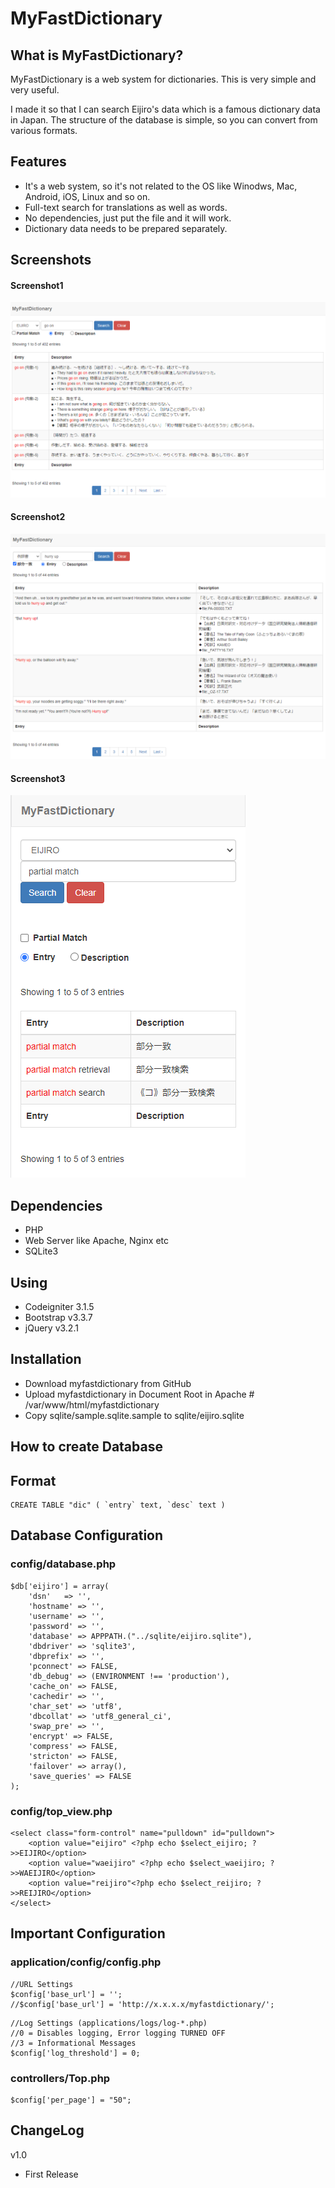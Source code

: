 # MyFastDictionary


## What is MyFastDictionary?
MyFastDictionary is a web system for dictionaries.
This is very simple and very useful.  

I made it so that I can search Eijiro's data which is a famous dictionary data in Japan.
The structure of the database is simple, so you can convert from various formats. 


## Features
* It's a web system, so it's not related to the OS like Winodws, Mac, Android, iOS, Linux and so on.
* Full-text search for translations as well as words.
* No dependencies, just put the file and it will work.
* Dictionary data needs to be prepared separately.

## Screenshots
#### Screenshot1
![Network1](screenshots/PC1.png)
#### Screenshot2
![Network1](screenshots/PC2.png)
#### Screenshot3
![Network1](screenshots/mobile1.png)

## Dependencies
* PHP
* Web Server like Apache, Nginx etc
* SQLite3

## Using
* Codeigniter 3.1.5
* Bootstrap v3.3.7
* jQuery v3.2.1

## Installation
- Download myfastdictionary from GitHub
- Upload myfastdictionary in Document Root in Apache # /var/www/html/myfastdictionary
- Copy sqlite/sample.sqlite.sample to sqlite/eijiro.sqlite


## How to create Database
## Format
```
CREATE TABLE "dic" ( `entry` text, `desc` text )
```



## Database Configuration
### config/database.php
```
$db['eijiro'] = array(
	'dsn'	=> '',
	'hostname' => '',
	'username' => '',
	'password' => '',
    'database' => APPPATH.("../sqlite/eijiro.sqlite"),
	'dbdriver' => 'sqlite3',
	'dbprefix' => '',
	'pconnect' => FALSE,
	'db_debug' => (ENVIRONMENT !== 'production'),
	'cache_on' => FALSE,
	'cachedir' => '',
	'char_set' => 'utf8',
	'dbcollat' => 'utf8_general_ci',
	'swap_pre' => '',
	'encrypt' => FALSE,
	'compress' => FALSE,
	'stricton' => FALSE,
	'failover' => array(),
	'save_queries' => FALSE
);
```

### config/top_view.php
```
<select class="form-control" name="pulldown" id="pulldown">
    <option value="eijiro" <?php echo $select_eijiro; ?>>EIJIRO</option>
    <option value="waeijiro" <?php echo $select_waeijiro; ?>>WAEIJIRO</option>
    <option value="reijiro"<?php echo $select_reijiro; ?>>REIJIRO</option>
</select>
```

## Important Configuration

### application/config/config.php
```
//URL Settings
$config['base_url'] = '';
//$config['base_url'] = 'http://x.x.x.x/myfastdictionary/';
```


```
//Log Settings (applications/logs/log-*.php)
//0 = Disables logging, Error logging TURNED OFF
//3 = Informational Messages
$config['log_threshold'] = 0;
```


### controllers/Top.php

```
$config['per_page'] = "50";
```


## ChangeLog
v1.0
  * First Release